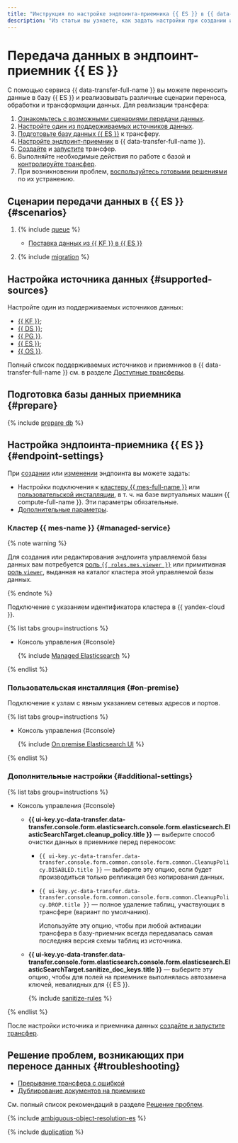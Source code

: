 ```yaml
---
title: "Инструкция по настройке эндпоинта-приемника {{ ES }} в {{ data-transfer-full-name }}"
description: "Из статьи вы узнаете, как задать настройки при создании или изменении эндпоинта-приемника {{ ES }} в {{ data-transfer-full-name }}."
---
```

# Передача данных в эндпоинт-приемник {{ ES }}


С помощью сервиса {{ data-transfer-full-name }} вы можете переносить данные в базу {{ ES }} и реализовывать различные сценарии переноса, обработки и трансформации данных. Для реализации трансфера:

1. [Ознакомьтесь с возможными сценариями передачи данных](#scenarios).
1. [Настройте один из поддерживаемых источников данных](#supported-sources).
1. [Подготовьте базу данных {{ ES }}](#prepare) к трансферу.
1. [Настройте эндпоинт-приемник](#endpoint-settings) в {{ data-transfer-full-name }}.
1. [Создайте](../../transfer.md#create) и [запустите](../../transfer.md#activate) трансфер.
1. Выполняйте необходимые действия по работе с базой и [контролируйте трансфер](../../monitoring.md).
1. При возникновении проблем, [воспользуйтесь готовыми решениями](#troubleshooting) по их устранению.

## Сценарии передачи данных в {{ ES }} {#scenarios}

1. {% include [queue](../../../../_includes/data-transfer/scenario-captions/queue.md) %}
    * [Поставка данных из {{ KF }} в {{ ES }}](../../../tutorials/mkf-to-mes.md)    

1. {% include [migration](../../../../_includes/data-transfer/scenario-captions/migration.md) %}

## Настройка источника данных {#supported-sources}

Настройте один из поддерживаемых источников данных:

* [{{ KF }}](../source/kafka.md);
* [{{ DS }}](../source/data-streams.md);
* [{{ PG }}](../source/postgresql.md).
* [{{ ES }}](../source/elasticsearch.md);
* [{{ OS }}](../source/opensearch.md).

Полный список поддерживаемых источников и приемников в {{ data-transfer-full-name }} см. в разделе [Доступные трансферы](../../../transfer-matrix.md).

## Подготовка базы данных приемника {#prepare}

{% include [prepare db](../../../../_includes/data-transfer/endpoints/targets/elasticsearch-prepare.md) %}

## Настройка эндпоинта-приемника {{ ES }} {#endpoint-settings}

При [создании](../index.md#create) или [изменении](../index.md#update) эндпоинта вы можете задать:

* Настройки подключения к [кластеру {{ mes-full-name }}](#managed-service) или [пользовательской инсталляции](#on-premise), в т. ч. на базе виртуальных машин {{ compute-full-name }}. Эти параметры обязательные.
* [Дополнительные параметры](#additional-settings).


### Кластер {{ mes-name }} {#managed-service}


{% note warning %}

Для создания или редактирования эндпоинта управляемой базы данных вам потребуется [роль `{{ roles.mes.viewer }}`](../../../../managed-elasticsearch/security/index.md#mes-viewer) или примитивная [роль `viewer`](../../../../iam/roles-reference.md#viewer), выданная на каталог кластера этой управляемой базы данных.

{% endnote %}


Подключение с указанием идентификатора кластера в {{ yandex-cloud }}.

{% list tabs group=instructions %}

- Консоль управления {#console}

    {% include [Managed Elasticsearch](../../../../_includes/data-transfer/necessary-settings/ui/managed-elasticsearch.md) %}

{% endlist %}


### Пользовательская инсталляция {#on-premise}

Подключение к узлам с явным указанием сетевых адресов и портов.

{% list tabs group=instructions %}

- Консоль управления {#console}

    {% include [On premise Elasticsearch UI](../../../../_includes/data-transfer/necessary-settings/ui/on-premise-elasticsearch.md) %}

{% endlist %}

### Дополнительные настройки {#additional-settings}

{% list tabs group=instructions %}

- Консоль управления {#console}

    * **{{ ui-key.yc-data-transfer.data-transfer.console.form.elasticsearch.console.form.elasticsearch.ElasticSearchTarget.cleanup_policy.title }}** — выберите способ очистки данных в приемнике перед переносом:

        * `{{ ui-key.yc-data-transfer.data-transfer.console.form.common.console.form.common.CleanupPolicy.DISABLED.title }}` — выберите эту опцию, если будет производиться только репликация без копирования данных.

        * `{{ ui-key.yc-data-transfer.data-transfer.console.form.common.console.form.common.CleanupPolicy.DROP.title }}` — полное удаление таблиц, участвующих в трансфере (вариант по умолчанию).

            Используйте эту опцию, чтобы при любой активации трансфера в базу-приемник всегда передавалась самая последняя версия схемы таблиц из источника.

    * **{{ ui-key.yc-data-transfer.data-transfer.console.form.elasticsearch.console.form.elasticsearch.ElasticSearchTarget.sanitize_doc_keys.title }}** — выберите эту опцию, чтобы для полей на приемнике выполнялась автозамена ключей, невалидных для {{ ES }}.

        {% include [sanitize-rules](../../../../_includes/data-transfer/necessary-settings/ui/es-os-sanitize-rules.md) %}

{% endlist %}


После настройки источника и приемника данных [создайте и запустите трансфер](../../transfer.md#create).

## Решение проблем, возникающих при переносе данных {#troubleshooting}

* [Прерывание трансфера с ошибкой](#ambiguous-resolution-es)
* [Дублирование документов на приемнике](#duplication)

См. полный список рекомендаций в разделе [Решение проблем](../../../troubleshooting/index.md).

{% include [ambiguous-object-resolution-es](../../../../_includes/data-transfer/troubles/elastic-opensearch/ambiguous-object-resolution-es.md) %}

{% include [duplication](../../../../_includes/data-transfer/troubles/elastic-opensearch/duplication.md) %}